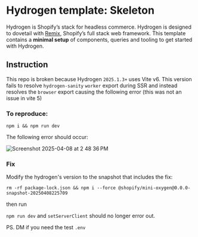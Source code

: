 # Hydrogen template: Skeleton

Hydrogen is Shopify’s stack for headless commerce. Hydrogen is designed to dovetail with [Remix](https://remix.run/), Shopify’s full stack web framework. This template contains a **minimal setup** of components, queries and tooling to get started with Hydrogen.

## Instruction 

This repo is broken because Hydrogen `2025.1.3+` uses Vite v6. This version fails to resolve `hydrogen-sanity` `worker` export during SSR and instead resolves the `browser` export causing the following error (this was not an issue in vite 5)

###  To reproduce: 

`npm i && npm run dev`

The following error should occur:

![Screenshot 2025-04-08 at 2 48 36 PM](https://github.com/user-attachments/assets/4c302010-3b2a-415c-97ad-ca2872631f42)

### Fix

Modify the hydrogen's version to the snapshot that includes the fix: 

```rm -rf package-lock.json && npm i --force @shopify/mini-oxygen@0.0.0-snapshot-20250408225709```

then run

`npm run dev` and `setServerClient` should no longer error out.

PS. DM if you need the test `.env` 
